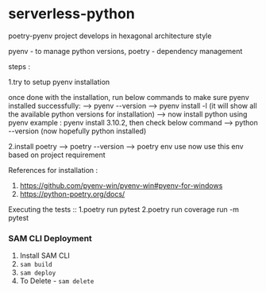 # serverless-python

poetry-pyenv project develops in hexagonal architecture style

pyenv - to manage python versions, 
poetry - dependency management

steps :

1.try to setup pyenv installation

once done with the installation, run below commands to make sure pyenv installed successfully:
  --> pyenv --version
  --> pyenv install -l (it will show all the available python versions for installation)
  --> now install python using pyenv
  example : pyenv install 3.10.2, then check below command
                                    --> python --version (now hopefully python installed)

2.install poetry
  --> poetry --version
  --> poetry env use <python-version>
  now use this env based on project requirement
  
References for installation :
1. https://github.com/pyenv-win/pyenv-win#pyenv-for-windows
2. https://python-poetry.org/docs/

Executing the tests ::
  1.poetry run pytest 
  2.poetry run coverage run -m pytest

### SAM CLI Deployment

1. Install SAM CLI
2. `sam build`
3. `sam deploy`
4. To Delete - `sam delete`